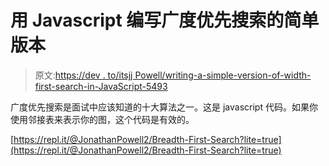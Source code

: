 # 用 Javascript 编写广度优先搜索的简单版本

> 原文:[https://dev . to/itsjj Powell/writing-a-simple-version-of-width-first-search-in-JavaScript-5493](https://dev.to/itsjjpowell/writing-a-simple-version-of-breadth-first-search-in-javascript-5493)

广度优先搜索是面试中应该知道的十大算法之一。这是 javascript 代码。如果你使用邻接表来表示你的图，这个代码是有效的。

[https://repl.it/@JonathanPowell2/Breadth-First-Search?lite=true](https://repl.it/@JonathanPowell2/Breadth-First-Search?lite=true)
